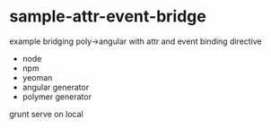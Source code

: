 sample-attr-event-bridge
========================

example bridging poly->angular with attr and event binding directive

 * node
 * npm
 * yeoman
 * angular generator
 * polymer generator

grunt serve on local
